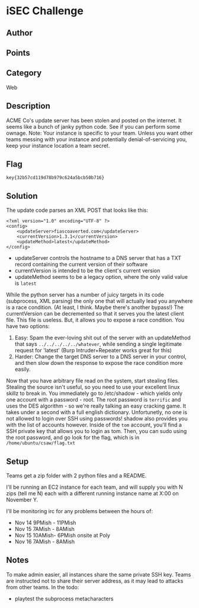# iSEC Challenge
## Author

## Points

## Category
Web
## Description
ACME Co's update server has been stolen and posted on the internet. It seems like a bunch of janky python code.  See if you can perform some ownage.
Note:
Your instance is specific to your team.  Unless you want other teams messing with your instance and potentially denial-of-servicing you, keep your instance location a team secret.
## Flag
`key{32b57cd119d78b979c624a5bcb50b716}`
## Solution
The update code parses an XML POST that looks like this:
```
<?xml version="1.0" encoding="UTF-8" ?>
<config>
	<updateServer>fiascoaverted.com</updateServer>
	<currentVersion>1.3.1</currentVersion>
    <updateMethod>latest</updateMethod>
</config>
```
- updateServer controls the hostname to a DNS server that has a TXT record containing the current version of their software
- currentVersion is intended to be the client's current version
- updateMethod seems to be a legacy option, where the only valid value is `latest`

While the python server has a number of juicy targets in its code (subprocess, XML parsing) the only one that will actually lead you anywhere is a race condition. (At least, I think.  Maybe there's another bypass!)
The currentVersion can be decremented so that it serves you the latest client file.  This file is useless.
But, it allows you to expose a race condition. You have two options:
1. Easy: Spam the ever-loving shit out of the server with an updateMethod that says `../../../../../whatever`, while sending a single legitimate request for 'latest' (Burp Intruder+Repeater works great for this)
2. Harder: Change the target DNS server to a DNS server in your control, and then slow down the response to expose the race condition more easily.

Now that you have arbitrary file read on the system, start stealing files.  Stealing the source isn't useful, so you need to use your excellent linux skillz to break in.
You immediately go to /etc/shadow - which yields only one account with a password - root.
The root password is `terrific` and uses the DES algorithm - so we're really talking an easy cracking game.  It takes under a second with a full english dictionary.
Unfortunetly, no one is not allowed to login over SSH using passwords!  shadow also provides you with the list of accounts however.
Inside of the `tom` account, you'll find a SSH private key that allows you to login as tom.  Then, you can sudo using the root password, and go look for the flag, which is in `/home/ubuntu/csaw/flag.txt`
## Setup
Teams get a zip folder with 2 python files and a README.

I'll be running an EC2 instance for each team, and will supply you with N zips (tell me N) each with a different running instance name at X:00 on November Y.

I'll be monitoring irc for any problems between the hours of:
- Nov 14 9PMish - 11PMish
- Nov 15 7AMish - 8AMish
- Nov 15 10AMish- 6PMish onsite at Poly
- Nov 16 7AMish - 8AMish

## Notes
To make admin easier, all instances share the same private SSH key.  Teams are instructed not to share their server address, as it may lead to attacks from other teams.
In the todo:
- playtest the subprocess metacharacters
